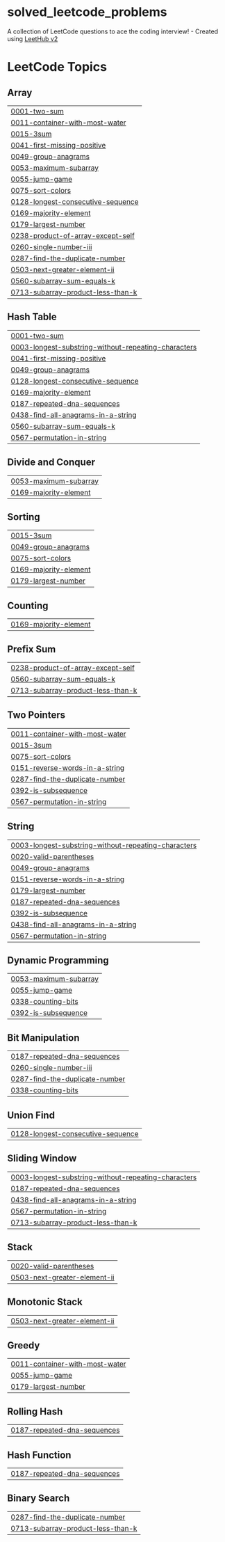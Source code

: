 # solved_leetcode_problems
A collection of LeetCode questions to ace the coding interview! - Created using [LeetHub v2](https://github.com/arunbhardwaj/LeetHub-2.0)

<!---LeetCode Topics Start-->
# LeetCode Topics
## Array
|  |
| ------- |
| [0001-two-sum](https://github.com/ArshiaYousefnia/solved_leetcode_problems/tree/master/0001-two-sum) |
| [0011-container-with-most-water](https://github.com/ArshiaYousefnia/solved_leetcode_problems/tree/master/0011-container-with-most-water) |
| [0015-3sum](https://github.com/ArshiaYousefnia/solved_leetcode_problems/tree/master/0015-3sum) |
| [0041-first-missing-positive](https://github.com/ArshiaYousefnia/solved_leetcode_problems/tree/master/0041-first-missing-positive) |
| [0049-group-anagrams](https://github.com/ArshiaYousefnia/solved_leetcode_problems/tree/master/0049-group-anagrams) |
| [0053-maximum-subarray](https://github.com/ArshiaYousefnia/solved_leetcode_problems/tree/master/0053-maximum-subarray) |
| [0055-jump-game](https://github.com/ArshiaYousefnia/solved_leetcode_problems/tree/master/0055-jump-game) |
| [0075-sort-colors](https://github.com/ArshiaYousefnia/solved_leetcode_problems/tree/master/0075-sort-colors) |
| [0128-longest-consecutive-sequence](https://github.com/ArshiaYousefnia/solved_leetcode_problems/tree/master/0128-longest-consecutive-sequence) |
| [0169-majority-element](https://github.com/ArshiaYousefnia/solved_leetcode_problems/tree/master/0169-majority-element) |
| [0179-largest-number](https://github.com/ArshiaYousefnia/solved_leetcode_problems/tree/master/0179-largest-number) |
| [0238-product-of-array-except-self](https://github.com/ArshiaYousefnia/solved_leetcode_problems/tree/master/0238-product-of-array-except-self) |
| [0260-single-number-iii](https://github.com/ArshiaYousefnia/solved_leetcode_problems/tree/master/0260-single-number-iii) |
| [0287-find-the-duplicate-number](https://github.com/ArshiaYousefnia/solved_leetcode_problems/tree/master/0287-find-the-duplicate-number) |
| [0503-next-greater-element-ii](https://github.com/ArshiaYousefnia/solved_leetcode_problems/tree/master/0503-next-greater-element-ii) |
| [0560-subarray-sum-equals-k](https://github.com/ArshiaYousefnia/solved_leetcode_problems/tree/master/0560-subarray-sum-equals-k) |
| [0713-subarray-product-less-than-k](https://github.com/ArshiaYousefnia/solved_leetcode_problems/tree/master/0713-subarray-product-less-than-k) |
## Hash Table
|  |
| ------- |
| [0001-two-sum](https://github.com/ArshiaYousefnia/solved_leetcode_problems/tree/master/0001-two-sum) |
| [0003-longest-substring-without-repeating-characters](https://github.com/ArshiaYousefnia/solved_leetcode_problems/tree/master/0003-longest-substring-without-repeating-characters) |
| [0041-first-missing-positive](https://github.com/ArshiaYousefnia/solved_leetcode_problems/tree/master/0041-first-missing-positive) |
| [0049-group-anagrams](https://github.com/ArshiaYousefnia/solved_leetcode_problems/tree/master/0049-group-anagrams) |
| [0128-longest-consecutive-sequence](https://github.com/ArshiaYousefnia/solved_leetcode_problems/tree/master/0128-longest-consecutive-sequence) |
| [0169-majority-element](https://github.com/ArshiaYousefnia/solved_leetcode_problems/tree/master/0169-majority-element) |
| [0187-repeated-dna-sequences](https://github.com/ArshiaYousefnia/solved_leetcode_problems/tree/master/0187-repeated-dna-sequences) |
| [0438-find-all-anagrams-in-a-string](https://github.com/ArshiaYousefnia/solved_leetcode_problems/tree/master/0438-find-all-anagrams-in-a-string) |
| [0560-subarray-sum-equals-k](https://github.com/ArshiaYousefnia/solved_leetcode_problems/tree/master/0560-subarray-sum-equals-k) |
| [0567-permutation-in-string](https://github.com/ArshiaYousefnia/solved_leetcode_problems/tree/master/0567-permutation-in-string) |
## Divide and Conquer
|  |
| ------- |
| [0053-maximum-subarray](https://github.com/ArshiaYousefnia/solved_leetcode_problems/tree/master/0053-maximum-subarray) |
| [0169-majority-element](https://github.com/ArshiaYousefnia/solved_leetcode_problems/tree/master/0169-majority-element) |
## Sorting
|  |
| ------- |
| [0015-3sum](https://github.com/ArshiaYousefnia/solved_leetcode_problems/tree/master/0015-3sum) |
| [0049-group-anagrams](https://github.com/ArshiaYousefnia/solved_leetcode_problems/tree/master/0049-group-anagrams) |
| [0075-sort-colors](https://github.com/ArshiaYousefnia/solved_leetcode_problems/tree/master/0075-sort-colors) |
| [0169-majority-element](https://github.com/ArshiaYousefnia/solved_leetcode_problems/tree/master/0169-majority-element) |
| [0179-largest-number](https://github.com/ArshiaYousefnia/solved_leetcode_problems/tree/master/0179-largest-number) |
## Counting
|  |
| ------- |
| [0169-majority-element](https://github.com/ArshiaYousefnia/solved_leetcode_problems/tree/master/0169-majority-element) |
## Prefix Sum
|  |
| ------- |
| [0238-product-of-array-except-self](https://github.com/ArshiaYousefnia/solved_leetcode_problems/tree/master/0238-product-of-array-except-self) |
| [0560-subarray-sum-equals-k](https://github.com/ArshiaYousefnia/solved_leetcode_problems/tree/master/0560-subarray-sum-equals-k) |
| [0713-subarray-product-less-than-k](https://github.com/ArshiaYousefnia/solved_leetcode_problems/tree/master/0713-subarray-product-less-than-k) |
## Two Pointers
|  |
| ------- |
| [0011-container-with-most-water](https://github.com/ArshiaYousefnia/solved_leetcode_problems/tree/master/0011-container-with-most-water) |
| [0015-3sum](https://github.com/ArshiaYousefnia/solved_leetcode_problems/tree/master/0015-3sum) |
| [0075-sort-colors](https://github.com/ArshiaYousefnia/solved_leetcode_problems/tree/master/0075-sort-colors) |
| [0151-reverse-words-in-a-string](https://github.com/ArshiaYousefnia/solved_leetcode_problems/tree/master/0151-reverse-words-in-a-string) |
| [0287-find-the-duplicate-number](https://github.com/ArshiaYousefnia/solved_leetcode_problems/tree/master/0287-find-the-duplicate-number) |
| [0392-is-subsequence](https://github.com/ArshiaYousefnia/solved_leetcode_problems/tree/master/0392-is-subsequence) |
| [0567-permutation-in-string](https://github.com/ArshiaYousefnia/solved_leetcode_problems/tree/master/0567-permutation-in-string) |
## String
|  |
| ------- |
| [0003-longest-substring-without-repeating-characters](https://github.com/ArshiaYousefnia/solved_leetcode_problems/tree/master/0003-longest-substring-without-repeating-characters) |
| [0020-valid-parentheses](https://github.com/ArshiaYousefnia/solved_leetcode_problems/tree/master/0020-valid-parentheses) |
| [0049-group-anagrams](https://github.com/ArshiaYousefnia/solved_leetcode_problems/tree/master/0049-group-anagrams) |
| [0151-reverse-words-in-a-string](https://github.com/ArshiaYousefnia/solved_leetcode_problems/tree/master/0151-reverse-words-in-a-string) |
| [0179-largest-number](https://github.com/ArshiaYousefnia/solved_leetcode_problems/tree/master/0179-largest-number) |
| [0187-repeated-dna-sequences](https://github.com/ArshiaYousefnia/solved_leetcode_problems/tree/master/0187-repeated-dna-sequences) |
| [0392-is-subsequence](https://github.com/ArshiaYousefnia/solved_leetcode_problems/tree/master/0392-is-subsequence) |
| [0438-find-all-anagrams-in-a-string](https://github.com/ArshiaYousefnia/solved_leetcode_problems/tree/master/0438-find-all-anagrams-in-a-string) |
| [0567-permutation-in-string](https://github.com/ArshiaYousefnia/solved_leetcode_problems/tree/master/0567-permutation-in-string) |
## Dynamic Programming
|  |
| ------- |
| [0053-maximum-subarray](https://github.com/ArshiaYousefnia/solved_leetcode_problems/tree/master/0053-maximum-subarray) |
| [0055-jump-game](https://github.com/ArshiaYousefnia/solved_leetcode_problems/tree/master/0055-jump-game) |
| [0338-counting-bits](https://github.com/ArshiaYousefnia/solved_leetcode_problems/tree/master/0338-counting-bits) |
| [0392-is-subsequence](https://github.com/ArshiaYousefnia/solved_leetcode_problems/tree/master/0392-is-subsequence) |
## Bit Manipulation
|  |
| ------- |
| [0187-repeated-dna-sequences](https://github.com/ArshiaYousefnia/solved_leetcode_problems/tree/master/0187-repeated-dna-sequences) |
| [0260-single-number-iii](https://github.com/ArshiaYousefnia/solved_leetcode_problems/tree/master/0260-single-number-iii) |
| [0287-find-the-duplicate-number](https://github.com/ArshiaYousefnia/solved_leetcode_problems/tree/master/0287-find-the-duplicate-number) |
| [0338-counting-bits](https://github.com/ArshiaYousefnia/solved_leetcode_problems/tree/master/0338-counting-bits) |
## Union Find
|  |
| ------- |
| [0128-longest-consecutive-sequence](https://github.com/ArshiaYousefnia/solved_leetcode_problems/tree/master/0128-longest-consecutive-sequence) |
## Sliding Window
|  |
| ------- |
| [0003-longest-substring-without-repeating-characters](https://github.com/ArshiaYousefnia/solved_leetcode_problems/tree/master/0003-longest-substring-without-repeating-characters) |
| [0187-repeated-dna-sequences](https://github.com/ArshiaYousefnia/solved_leetcode_problems/tree/master/0187-repeated-dna-sequences) |
| [0438-find-all-anagrams-in-a-string](https://github.com/ArshiaYousefnia/solved_leetcode_problems/tree/master/0438-find-all-anagrams-in-a-string) |
| [0567-permutation-in-string](https://github.com/ArshiaYousefnia/solved_leetcode_problems/tree/master/0567-permutation-in-string) |
| [0713-subarray-product-less-than-k](https://github.com/ArshiaYousefnia/solved_leetcode_problems/tree/master/0713-subarray-product-less-than-k) |
## Stack
|  |
| ------- |
| [0020-valid-parentheses](https://github.com/ArshiaYousefnia/solved_leetcode_problems/tree/master/0020-valid-parentheses) |
| [0503-next-greater-element-ii](https://github.com/ArshiaYousefnia/solved_leetcode_problems/tree/master/0503-next-greater-element-ii) |
## Monotonic Stack
|  |
| ------- |
| [0503-next-greater-element-ii](https://github.com/ArshiaYousefnia/solved_leetcode_problems/tree/master/0503-next-greater-element-ii) |
## Greedy
|  |
| ------- |
| [0011-container-with-most-water](https://github.com/ArshiaYousefnia/solved_leetcode_problems/tree/master/0011-container-with-most-water) |
| [0055-jump-game](https://github.com/ArshiaYousefnia/solved_leetcode_problems/tree/master/0055-jump-game) |
| [0179-largest-number](https://github.com/ArshiaYousefnia/solved_leetcode_problems/tree/master/0179-largest-number) |
## Rolling Hash
|  |
| ------- |
| [0187-repeated-dna-sequences](https://github.com/ArshiaYousefnia/solved_leetcode_problems/tree/master/0187-repeated-dna-sequences) |
## Hash Function
|  |
| ------- |
| [0187-repeated-dna-sequences](https://github.com/ArshiaYousefnia/solved_leetcode_problems/tree/master/0187-repeated-dna-sequences) |
## Binary Search
|  |
| ------- |
| [0287-find-the-duplicate-number](https://github.com/ArshiaYousefnia/solved_leetcode_problems/tree/master/0287-find-the-duplicate-number) |
| [0713-subarray-product-less-than-k](https://github.com/ArshiaYousefnia/solved_leetcode_problems/tree/master/0713-subarray-product-less-than-k) |
<!---LeetCode Topics End-->